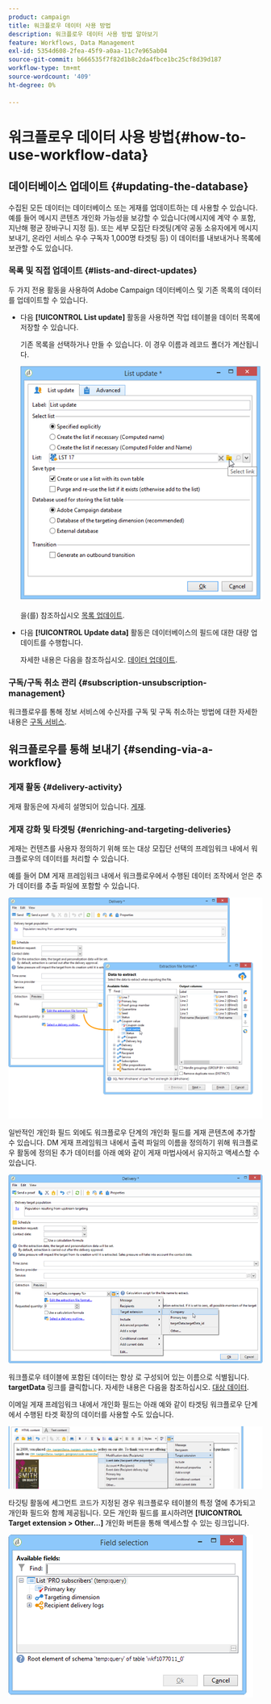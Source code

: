 ```yaml
---
product: campaign
title: 워크플로우 데이터 사용 방법
description: 워크플로우 데이터 사용 방법 알아보기
feature: Workflows, Data Management
exl-id: 5354d608-2fea-45f9-a0aa-11c7e965ab04
source-git-commit: b666535f7f82d1b8c2da4fbce1bc25cf8d39d187
workflow-type: tm+mt
source-wordcount: '409'
ht-degree: 0%

---
```


# 워크플로우 데이터 사용 방법{#how-to-use-workflow-data}



## 데이터베이스 업데이트 {#updating-the-database}

수집된 모든 데이터는 데이터베이스 또는 게재를 업데이트하는 데 사용할 수 있습니다. 예를 들어 메시지 콘텐츠 개인화 가능성을 보강할 수 있습니다(메시지에 계약 수 포함, 지난해 평균 장바구니 지정 등). 또는 세부 모집단 타겟팅(계약 공동 소유자에게 메시지 보내기, 온라인 서비스 우수 구독자 1,000명 타겟팅 등) 이 데이터를 내보내거나 목록에 보관할 수도 있습니다.

### 목록 및 직접 업데이트 {#lists-and-direct-updates}

두 가지 전용 활동을 사용하여 Adobe Campaign 데이터베이스 및 기존 목록의 데이터를 업데이트할 수 있습니다.

* 다음 **[!UICONTROL List update]** 활동을 사용하면 작업 테이블을 데이터 목록에 저장할 수 있습니다.

  기존 목록을 선택하거나 만들 수 있습니다. 이 경우 이름과 레코드 폴더가 계산됩니다.

  ![](assets/s_user_create_list.png)

  을(를) 참조하십시오 [목록 업데이트](list-update.md).

* 다음 **[!UICONTROL Update data]** 활동은 데이터베이스의 필드에 대한 대량 업데이트를 수행합니다.

  자세한 내용은 다음을 참조하십시오. [데이터 업데이트](update-data.md).

### 구독/구독 취소 관리 {#subscription-unsubscription-management}

워크플로우를 통해 정보 서비스에 수신자를 구독 및 구독 취소하는 방법에 대한 자세한 내용은 [구독 서비스](subscription-services.md).

## 워크플로우를 통해 보내기 {#sending-via-a-workflow}

### 게재 활동 {#delivery-activity}

게재 활동은에 자세히 설명되어 있습니다. [게재](delivery.md).

### 게재 강화 및 타겟팅 {#enriching-and-targeting-deliveries}

게재는 컨텐츠를 사용자 정의하기 위해 또는 대상 모집단 선택의 프레임워크 내에서 워크플로우의 데이터를 처리할 수 있습니다.

예를 들어 DM 게재 프레임워크 내에서 워크플로우에서 수행된 데이터 조작에서 얻은 추가 데이터를 추출 파일에 포함할 수 있습니다.

![](assets/s_advuser_add_data_postal_mail.png)

일반적인 개인화 필드 외에도 워크플로우 단계의 개인화 필드를 게재 콘텐츠에 추가할 수 있습니다. DM 게재 프레임워크 내에서 출력 파일의 이름을 정의하기 위해 워크플로우 활동에 정의된 추가 데이터를 아래 예와 같이 게재 마법사에서 유지하고 액세스할 수 있습니다.

![](assets/s_advuser_using_additional_data.png)

워크플로우 테이블에 포함된 데이터는 항상 로 구성되어 있는 이름으로 식별됩니다. **targetData** 링크를 클릭합니다. 자세한 내용은 다음을 참조하십시오. [대상 데이터](data-life-cycle.md#target-data).

이메일 게재 프레임워크 내에서 개인화 필드는 아래 예와 같이 타겟팅 워크플로우 단계에서 수행된 타겟 확장의 데이터를 사용할 수도 있습니다.

![](assets/s_advuser_add_data_email.png)

타깃팅 활동에 세그먼트 코드가 지정된 경우 워크플로우 테이블의 특정 열에 추가되고 개인화 필드와 함께 제공됩니다. 모든 개인화 필드를 표시하려면 **[!UICONTROL Target extension > Other...]** 개인화 버튼을 통해 액세스할 수 있는 링크입니다.

![](assets/s_advuser_segment_code_select.png)

